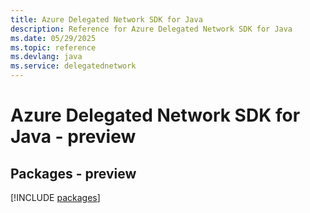 ```yaml
---
title: Azure Delegated Network SDK for Java
description: Reference for Azure Delegated Network SDK for Java
ms.date: 05/29/2025
ms.topic: reference
ms.devlang: java
ms.service: delegatednetwork
---
```

# Azure Delegated Network SDK for Java - preview
## Packages - preview
[!INCLUDE [packages](delegated-network-index.md)]